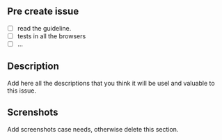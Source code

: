 ## Pre create issue

- [ ] read the guideline.
- [ ] tests in all the browsers
- [ ] ...

## Description

Add here all the descriptions that you think it will be usel and valuable to this issue.


## Screnshots

Add screenshots case needs, otherwise delete this section. 